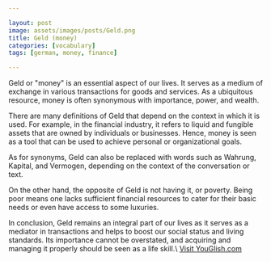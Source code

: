 ```yaml
---

layout: post
image: assets/images/posts/Geld.png
title: Geld (money)
categories: [vocabulary]
tags: [german, money, finance]

---
```


Geld or "money" is an essential aspect of our lives. It serves as a medium of exchange in various transactions for goods and services. As a ubiquitous resource, money is often synonymous with importance, power, and wealth.

There are many definitions of Geld that depend on the context in which it is used. For example, in the financial industry, it refers to liquid and fungible assets that are owned by individuals or businesses. Hence, money is seen as a tool that can be used to achieve personal or organizational goals.

As for synonyms, Geld can also be replaced with words such as Wahrung, Kapital, and Vermogen, depending on the context of the conversation or text.

On the other hand, the opposite of Geld is not having it, or poverty. Being poor means one lacks sufficient financial resources to cater for their basic needs or even have access to some luxuries.

In conclusion, Geld remains an integral part of our lives as it serves as a mediator in transactions and helps to boost our social status and living standards. Its importance cannot be overstated, and acquiring and managing it properly should be seen as a life skill.\ <a id="yg-widget-0" class="youglish-widget" data-query="Geld" data-lang="german" data-components="8412" data-auto-start="0" data-bkg-color="theme_light" data-title="How%20to%20pronounce%20Geld%20in%20German"  rel="nofollow" href="https://youglish.com">Visit YouGlish.com</a><script async src="https://youglish.com/public/emb/widget.js" charset="utf-8"></script>
